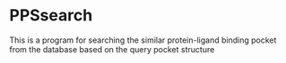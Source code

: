 # PPSsearch
This is a program for searching the similar protein-ligand binding pocket from the database based on the query pocket structure
